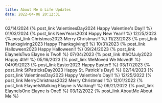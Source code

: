 ```yaml
---
title: About Me & Life Updates
date: 2022-04-08 20:12:31
---
```

02/14/2024 {% post_link ValentinesDay2024 Happy Valentine's Day!! %}
01/03/2024 {% post_link NewYears2024 Happy New Year!! %}
12/25/2023 {% post_link Christmas2023 Merry Christmas!! %}
11/23/2023 {% post_link Thanksgiving2023 Happy Thanksgiving!! %}
10/31/2023 {% post_link Halloween2023 Happy Halloween!! %}
09/24/2023 {% post_link ElayneIsTwo Elayne is Two!! %}
07/04/2023 {% post_link 4thOfJuly2023 Happy 4th!! %}
05/16/2023 {% post_link WeMoved We Moved!! %}
04/09/2023 {% post_link Easter2023 Happy Easter!! %}
03/17/2023 {% post_link StPatricksDay2023 Happy St. Patrick's Day!! %}
02/14/2023 {% post_link ValentinesDay2023 Happy Valentine's Day!! %}
12/25/2022 {% post_link MerryChristmas2022 Merry Christmas!! %}
12/01/2022 {% post_link ElayneIsWalking Elayne is Walking!! %}
09/21/2022 {% post_link ElayneIsOne Elayne is One!! %}
03/12/2022 {% post_link AboutMe About Me %}